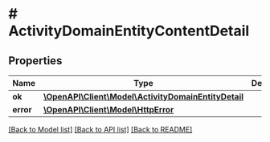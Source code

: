 # # ActivityDomainEntityContentDetail

## Properties

Name | Type | Description | Notes
------------ | ------------- | ------------- | -------------
**ok** | [**\OpenAPI\Client\Model\ActivityDomainEntityDetail**](ActivityDomainEntityDetail.md) |  | [optional]
**error** | [**\OpenAPI\Client\Model\HttpError**](HttpError.md) |  | [optional]

[[Back to Model list]](../../README.md#models) [[Back to API list]](../../README.md#endpoints) [[Back to README]](../../README.md)
